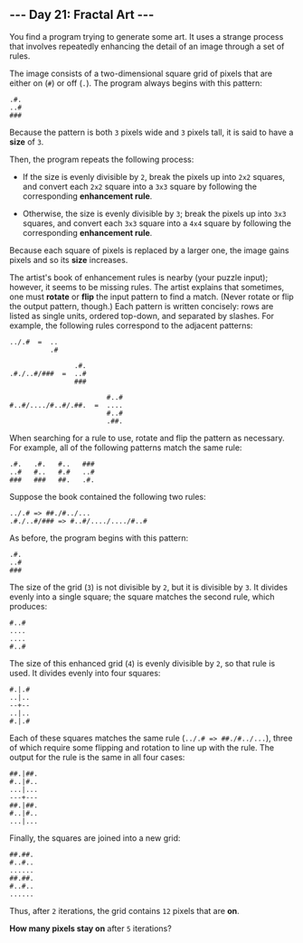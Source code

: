 ## --- Day 21: Fractal Art ---
You find a program trying to generate some art. It uses a strange process that involves repeatedly enhancing<!--- This technique is also often used on TV. --> the detail of an image through a set of rules.
 
The image consists of a two-dimensional square grid of pixels that are either on (`#`) or off (`.`). The program always begins with this pattern:
 

```
.#.
..#
###
```

 
Because the pattern is both `3` pixels wide and `3` pixels tall, it is said to have a **size** of `3`.
 
Then, the program repeats the following process:
 
 
- If the size is evenly divisible by `2`, break the pixels up into `2x2` squares, and convert each `2x2` square into a `3x3` square by following the corresponding **enhancement rule**.
 
- Otherwise, the size is evenly divisible by `3`; break the pixels up into `3x3` squares, and convert each `3x3` square into a `4x4` square by following the corresponding **enhancement rule**.
 
 
Because each square of pixels is replaced by a larger one, the image gains pixels and so its **size** increases.
 
The artist's book of enhancement rules is nearby (your puzzle input); however, it seems to be missing rules. The artist explains that sometimes, one must **rotate** or **flip** the input pattern to find a match. (Never rotate or flip the output pattern, though.) Each pattern is written concisely: rows are listed as single units, ordered top-down, and separated by slashes. For example, the following rules correspond to the adjacent patterns:
 

```
../.#  =  ..
          .#

                .#.
.#./..#/###  =  ..#
                ###

                        #..#
#..#/..../#..#/.##.  =  ....
                        #..#
                        .##.
```

 
When searching for a rule to use, rotate and flip the pattern as necessary. For example, all of the following patterns match the same rule:
 

```
.#.   .#.   #..   ###
..#   #..   #.#   ..#
###   ###   ##.   .#.
```

 
Suppose the book contained the following two rules:
 

```
../.# => ##./#../...
.#./..#/### => #..#/..../..../#..#
```

 
As before, the program begins with this pattern:
 

```
.#.
..#
###
```

 
The size of the grid (`3`) is not divisible by `2`, but it is divisible by `3`. It divides evenly into a single square; the square matches the second rule, which produces:
 

```
#..#
....
....
#..#
```

 
The size of this enhanced grid (`4`) is evenly divisible by `2`, so that rule is used. It divides evenly into four squares:
 

```
#.|.#
..|..
--+--
..|..
#.|.#
```

 
Each of these squares matches the same rule (`../.# => ##./#../...`), three of which require some flipping and rotation to line up with the rule. The output for the rule is the same in all four cases:
 

```
##.|##.
#..|#..
...|...
---+---
##.|##.
#..|#..
...|...
```

 
Finally, the squares are joined into a new grid:
 

```
##.##.
#..#..
......
##.##.
#..#..
......
```

 
Thus, after `2` iterations, the grid contains `12` pixels that are **on**.
 
**How many pixels stay on** after `5` iterations?
 